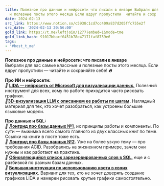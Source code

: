 ```yaml
---
title: Полезное про данные и нейросети что писали в январе Выбрали для вас самые классные
  и полезные посты этого месяца Если вдруг пропустили  читайте и сохр
date: 2024-02-13
src_link: https://www.notion.so/c5938c1cd7cc409a837d205ffc755e2f
src_date: '2024-02-13 20:56:00'
gold_link: https://t.me/leftjoin/1277?embed=1&mode=tme
gold_link_hash: 91017bbacf0451b78e47171faf8759e6
tags:
- '#host_t_me'
---
```


**Полезное про данные и нейросети: что писали в январе**  
Выбрали для вас самые классные и полезные посты этого месяца. Если вдруг пропустили — читайте и сохраняйте себе! ***🔥***  
  
**Про ИИ и нейросети:**  
***🔵*** [**LIDA — нейросеть от Microsoft для визуализации данных.**](https://t.me/leftjoin/1236) Полезный инструмент для всех, кому по работе приходится часто рисовать графики.  
***🔵***[**3D-визуализация LLM с описанием ее работы по шагам**](https://t.me/leftjoin/1242)**.** Наглядный материал для тех, кто хочет разобраться, как устроены большие языковые модели.  
  
**Про данные и SQL:**  
***🔵*** [**Лонгрид про базы данных №1**](https://t.me/leftjoin/1267), их принципы работы и компоненты. По сути — выжимка всего самого главного из двух классных книг по теме. Ссылки на книги в посте тоже есть.  
***🔵*** [**Лонгрид про базы данных №2**](https://t.me/leftjoin/1276)**.** Уже на более узкую тему — про требования ACID. Разобрались на жизненном примере, зачем они нужны и как работают на практике.  
***🔵*** [**Обновляющийся список зарезервированных слов в SQL**](https://t.me/leftjoin/1271), еще и с разбивкой по разным базам данных.  
***🔵*** [**Большая инструкция по использованию цвета в своих визуализациях**](https://t.me/leftjoin/1274)**.** Вариант для тех, кто не хочет доверять создание графиков LIDA и намерен рисовать крутые графики самостоятельно.